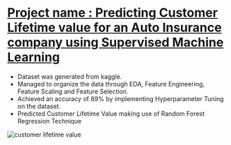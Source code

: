 # [Project name : Predicting Customer Lifetime value for an Auto Insurance company using Supervised Machine Learning](https://github.com/Ashutosh46/Project)

* Dataset was generated from kaggle.
* Managed to organize the data through EDA, Feature Engineering, Feature Scaling and Feature Selection.
* Achieved an accuracy of 89% by implementing Hyperparameter Tuning on the dataset.
* Predicted Customer Lifetime Value making use of Random Forest Regression Technique

![customer lifetime value](https://github.com/Ashutosh46/Ashutosh-Shukla_Portfolio/assets/91247514/571c6350-5444-4171-9912-2e8a9e0baa43)
